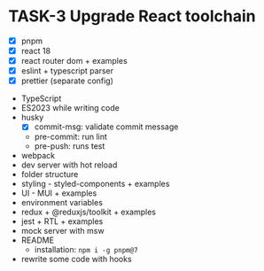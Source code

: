 # TASK-3 Upgrade React toolchain 

* [x] pnpm
* [x] react 18
* [x] react router dom + examples
* [x] eslint + typescript parser
* [x] prettier (separate config)
* TypeScript
* ES2023 while writing code
* husky
  * [x] commit-msg: validate commit message
  * pre-commit: run lint
  * pre-push: runs test
* webpack
* dev server with hot reload
* folder structure
* styling - styled-components + examples
* UI - MUI + examples
* environment variables
* redux + @reduxjs/toolkit + examples
* jest + RTL + examples
* mock server with msw
* README
  * installation: `npm i -g pnpm@7`
* rewrite some code with hooks
